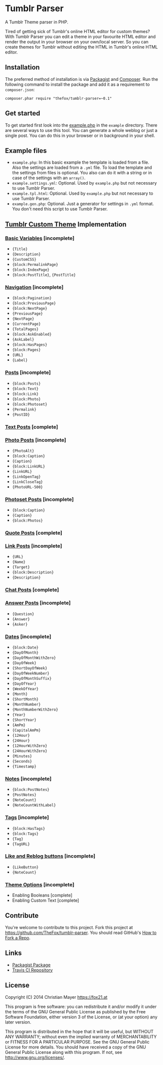 # Tumblr Parser

A Tumblr Theme parser in PHP.

Tired of getting sick of Tumblr's online HTML editor for custom themes? With Tumblr Parser you can edit a theme in your favourite HTML editor and render the output in your browser on your own/local server. So you can create themes for Tumblr without editing the HTML in Tumblr's online HTML editor.

## Installation

The preferred method of installation is via [Packagist](https://packagist.org/packages/thefox/tumblr-parser) and [Composer](https://getcomposer.org/). Run the following command to install the package and add it as a requirement to `composer.json`:

	composer.phar require "thefox/tumblr-parser=~0.1"

## Get started

To get started first look into the [example.php](example/example.php) in the `example` directory. There are several ways to use this tool. You can generate a whole weblog or just a single post. You can do this in your browser or in background in your shell.

## Example files

- `example.php`: In this basic example the template is loaded from a file. Also the settings are loaded from a `.yml` file. To load the template and the settings from files is optional. You also can do it with a string or in case of the settings with an `array()`.
- `example.settings.yml`: Optional. Used by `example.php` but not necessary to use Tumblr Parser.
- `example.tpl.html`: Optional. Used by `example.php` but not necessary to use Tumblr Parser.
- `example.gen.php`: Optional. Just a generator for settings in `.yml` format. You don't need this script to use Tumblr Parser.

## [Tumblr Custom Theme](http://www.tumblr.com/docs/en/custom_themes) Implementation

### [Basic Variables](http://www.tumblr.com/docs/en/custom_themes#basic_variables) [incomplete]

- `{Title}`
- `{Description}`
- `{CustomCSS}`
- `{block:PermalinkPage}`
- `{block:IndexPage}`
- `{block:PostTitle}`, `{PostTitle}`

### [Navigation](https://www.tumblr.com/docs/en/custom_themes#navigation) [incomplete]

- `{block:Pagination}`
- `{block:PreviousPage}`
- `{block:NextPage}`
- `{PreviousPage}`
- `{NextPage}`
- `{CurrentPage}`
- `{TotalPages}`
- `{block:AskEnabled}`
- `{AskLabel}`
- `{block:HasPages}`
- `{block:Pages}`
- `{URL}`
- `{Label}`

### [Posts](http://www.tumblr.com/docs/en/custom_themes#posts) [incomplete]

- `{block:Posts}`
- `{block:Text}`
- `{block:Link}`
- `{block:Photo}`
- `{block:Photoset}`
- `{Permalink}`
- `{PostID}`

### [Text Posts](http://www.tumblr.com/docs/en/custom_themes#text-posts) [complete]

### [Photo Posts](http://www.tumblr.com/docs/en/custom_themes#photo-posts) [incomplete]
- `{PhotoAlt}`
- `{block:Caption}`
- `{Caption}`
- `{block:LinkURL}`
- `{LinkURL}`
- `{LinkOpenTag}`
- `{LinkCloseTag}`
- `{PhotoURL-500}`

### [Photoset Posts](http://www.tumblr.com/docs/en/custom_themes#photoset-posts) [incomplete]
- `{block:Caption}`
- `{Caption}`
- `{block:Photos}`

### [Quote Posts](http://www.tumblr.com/docs/en/custom_themes#quote-posts) [complete]

### [Link Posts](http://www.tumblr.com/docs/en/custom_themes#link-posts) [incomplete]

- `{URL}`
- `{Name}`
- `{Target}`
- `{block:Description}`
- `{Description}`

### [Chat Posts](http://www.tumblr.com/docs/en/custom_themes#chat-posts) [complete]

### [Answer Posts](http://www.tumblr.com/docs/en/custom_themes#answer-posts) [incomplete]

- `{Question}`
- `{Answer}`
- `{Asker}`

### [Dates](https://www.tumblr.com/docs/en/custom_themes#dates) [incomplete]

- `{block:Date}`
- `{DayOfMonth}`
- `{DayOfMonthWithZero}`
- `{DayOfWeek}`
- `{ShortDayOfWeek}`
- `{DayOfWeekNumber}`
- `{DayOfMonthSuffix}`
- `{DayOfYear}`
- `{WeekOfYear}`
- `{Month}`
- `{ShortMonth}`
- `{MonthNumber}`
- `{MonthNumberWithZero}`
- `{Year}`
- `{ShortYear}`
- `{AmPm}`
- `{CapitalAmPm}`
- `{12Hour}`
- `{24Hour}`
- `{12HourWithZero}`
- `{24HourWithZero}`
- `{Minutes}`
- `{Seconds}`
- `{Timestamp}`

### [Notes](https://www.tumblr.com/docs/en/custom_themes#notes) [incomplete]

- `{block:PostNotes}`
- `{PostNotes}`
- `{NoteCount}`
- `{NoteCountWithLabel}`

### [Tags](https://www.tumblr.com/docs/en/custom_themes#tags) [incomplete]

- `{block:HasTags}`
- `{block:Tags}`
- `{Tag}`
- `{TagURL}`

### [Like and Reblog buttons](https://www.tumblr.com/docs/en/custom_themes#like_and_reblog_buttons) [incomplete]

- `{LikeButton}`
- `{NoteCount}`

### [Theme Options](http://www.tumblr.com/docs/en/custom_themes#theme-options) [incomplete]

- Enabling Booleans [complete]
- Enabling Custom Text [complete]

## Contribute

You're welcome to contribute to this project. Fork this project at <https://github.com/TheFox/tumblr-parser>. You should read GitHub's [How to Fork a Repo](https://help.github.com/articles/fork-a-repo).

## Links

- [Packagist Package](https://packagist.org/packages/thefox/tumblr-parser)
- [Travis CI Repository](https://travis-ci.org/TheFox/tumblr-parser)

## License

Copyright (C) 2014 Christian Mayer <https://fox21.at>

This program is free software: you can redistribute it and/or modify it under the terms of the GNU General Public License as published by the Free Software Foundation, either version 3 of the License, or (at your option) any later version.

This program is distributed in the hope that it will be useful, but WITHOUT ANY WARRANTY; without even the implied warranty of MERCHANTABILITY or FITNESS FOR A PARTICULAR PURPOSE. See the GNU General Public License for more details. You should have received a copy of the GNU General Public License along with this program. If not, see <http://www.gnu.org/licenses/>.
